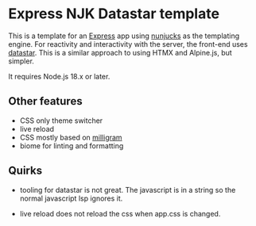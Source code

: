 # Express NJK Datastar template

This is a template for an [Express](http://expressjs.com/) app using [nunjucks](https://mozilla.github.io/nunjucks/) as the templating engine. For reactivity and interactivity with the server, the front-end uses [datastar](https://data-star.dev/). This is a similar approach to using HTMX and Alpine.js, but simpler.

It requires Node.js 18.x or later.

## Other features

- CSS only theme switcher
- live reload
- CSS mostly based on [milligram](https://milligram.io/)
- biome for linting and formatting

## Quirks

- tooling for datastar is not great. The javascript is in a string so the normal javascript lsp ignores it.

- live reload does not reload the css when app.css is changed.
